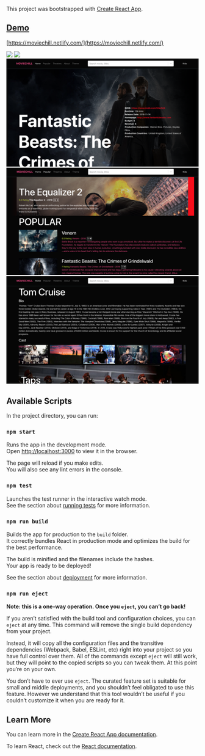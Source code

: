 This project was bootstrapped with [Create React App](https://github.com/facebook/create-react-app).

## [Demo](https://moviechill.netlify.com/)

[https://moviechill.netlify.com/](https://moviechill.netlify.com/)

![](https://raw.githubusercontent.com/arindampradhan/moviechill/master/public/images/demo/1.png)
![](https://raw.githubusercontent.com/arindampradhan/moviechill/master/public/images/demo/2.png)
![](https://raw.githubusercontent.com/arindampradhan/moviechill/master/public/images/demo/3.png)
![](https://raw.githubusercontent.com/arindampradhan/moviechill/master/public/images/demo/4.png)
![](https://raw.githubusercontent.com/arindampradhan/moviechill/master/public/images/demo/5.png)

## Available Scripts

In the project directory, you can run:

### `npm start`

Runs the app in the development mode.<br>
Open [http://localhost:3000](http://localhost:3000) to view it in the browser.

The page will reload if you make edits.<br>
You will also see any lint errors in the console.

### `npm test`

Launches the test runner in the interactive watch mode.<br>
See the section about [running tests](https://facebook.github.io/create-react-app/docs/running-tests) for more information.

### `npm run build`

Builds the app for production to the `build` folder.<br>
It correctly bundles React in production mode and optimizes the build for the best performance.

The build is minified and the filenames include the hashes.<br>
Your app is ready to be deployed!

See the section about [deployment](https://facebook.github.io/create-react-app/docs/deployment) for more information.

### `npm run eject`

**Note: this is a one-way operation. Once you `eject`, you can’t go back!**

If you aren’t satisfied with the build tool and configuration choices, you can `eject` at any time. This command will remove the single build dependency from your project.

Instead, it will copy all the configuration files and the transitive dependencies (Webpack, Babel, ESLint, etc) right into your project so you have full control over them. All of the commands except `eject` will still work, but they will point to the copied scripts so you can tweak them. At this point you’re on your own.

You don’t have to ever use `eject`. The curated feature set is suitable for small and middle deployments, and you shouldn’t feel obligated to use this feature. However we understand that this tool wouldn’t be useful if you couldn’t customize it when you are ready for it.

## Learn More

You can learn more in the [Create React App documentation](https://facebook.github.io/create-react-app/docs/getting-started).

To learn React, check out the [React documentation](https://reactjs.org/).
